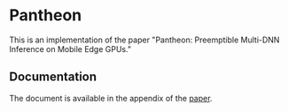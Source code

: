 # Pantheon

This is an implementation of the paper "Pantheon: Preemptible Multi-DNN Inference on Mobile Edge GPUs."

## Documentation

The document is available in the appendix of the [paper](!paper_ae.pdf).

